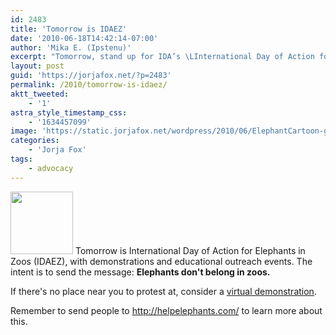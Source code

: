 ```yaml
---
id: 2483
title: 'Tomorrow is IDAEZ'
date: '2010-06-18T14:42:14-07:00'
author: 'Mika E. (Ipstenu)'
excerpt: "Tomorrow, stand up for IDA’s \LInternational Day of Action for elephants in zoos."
layout: post
guid: 'https://jorjafox.net/?p=2483'
permalink: /2010/tomorrow-is-idaez/
aktt_tweeted:
    - '1'
astra_style_timestamp_css:
    - '1634457099'
image: 'https://static.jorjafox.net/wordpress/2010/06/ElephantCartoon-good.jpg'
categories:
    - 'Jorja Fox'
tags:
    - advocacy
---
```


<img src="//static.jorjafox.net/wordpress/2010/06/ElephantCartoon-good-100x100.jpg" alt="" title="ElephantCartoon-good" width="100" height="100" class="alignleft size-thumbnail wp-image-2484" /> Tomorrow is International Day of Action for Elephants in Zoos (IDAEZ), with demonstrations and educational outreach events.  The intent is to send the message: **Elephants don't belong in zoos.**

If there's no place near you to protest at, consider a <a href="http://www.idablog.org/featured/international-day-of-action-for-elephants-in-zoos-join-ida%E2%80%99s-virtual-demonstration-on-saturday/">virtual demonstration</a>.

Remember to send people to http://helpelephants.com/ to learn more about this.
